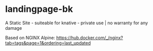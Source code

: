 # landingpage-bk

A Static Site - suiteable for knative - private use | no warranty for any damage


Based on NGINX Alpine: https://hub.docker.com/_/nginx?tab=tags&page=1&ordering=last_updated
